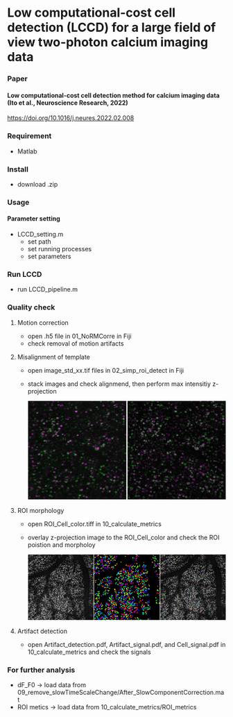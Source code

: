 # Low computational-cost cell detection (LCCD) for a large field of view two-photon calcium imaging data

### Paper
#### Low computational-cost cell detection method for calcium imaging data (Ito et al., Neuroscience Research, 2022)

https://doi.org/10.1016/j.neures.2022.02.008

### Requirement
- Matlab

### Install
- download .zip

### Usage
#### Parameter setting
- LCCD_setting.m
   - set path
   - set running processes
   - set parameters

### Run LCCD
- run LCCD_pipeline.m

### Quality check
1. Motion correction
   - open .h5 file in 01_NoRMCorre in Fiji
   - check removal of motion artifacts
2. Misalignment of template
   - open image_std_xx.tif files in 02_simp_roi_detect in Fiji
   - stack images and check alignmend, then perform max intensitiy z-projection
   
      <img src="00_images/Motion_correction_templates.png" width="600">
      
3. ROI morphology
   - open ROI_Cell_color.tiff in 10_calculate_metrics
   - overlay z-projection image to the ROI_Cell_color and check the ROI poistion and morpholoy

      <img src="00_images/ROI_Montage_crop.tif" width="600">
      
4. Artifact detection
   - open Artifact_detection.pdf, Artifact_signal.pdf, and Cell_signal.pdf in 10_calculate_metrics and check the signals

### For further analysis
- dF_F0 -> load data from 09_remove_slowTimeScaleChange/After_SlowComponentCorrection.mat
- ROI metics -> load data from 10_calculate_metrics/ROI_metrics

